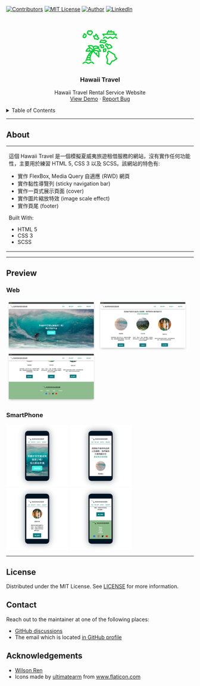 <!--
*** Thanks for checking out the Hawaii-Travel. If you have a suggestion
*** that would make this better, please fork the repo and create a pull request
*** or simply open an issue with the tag "enhancement".
*** Thanks again! Now go create something AMAZING! :D
***
*** To avoid retyping too much info. Do a search and replace for the following:
*** github_username (that is "windsuzu"), repo_name (that is "Hawaii-Travel"), project_title, project_description
-->

<!-- [![Issues][issues-shield]][issues-url] -->
<!-- [![PR Welcome][pr-welcome-shield]](#contributing) -->
[![Contributors][contributors-shield]][contributors-url]
[![MIT License][license-shield]][license-url]
[![Author][author-shield]][author-url]
[![LinkedIn][linkedin-shield]][linkedin-url]


<!-- PROJECT LOGO -->
<br />
<p align="center">
  <a href="https://github.com/windsuzu/Hawaii-Travel">
    <img src="icon/hawaii-green.png" alt="Hawaii icon by Icons8" width="100px">
  </a>
  <h3 align="center">Hawaii Travel</h3>
  <p align="center">
    Hawaii Travel Rental Service Website
    <br />
    <a href="https://windsuzu.github.io/Hawaii-Travel">View Demo</a>
    ·
    <a href="https://github.com/windsuzu/Hawaii-Travel/issues">Report Bug</a>
  </p>
</p>


<details>
<summary>Table of Contents</summary>

* [About](#about)
* [Preview](#preview)
  * [Web](#web)
  * [SmartPhone](#smartphone)
* [License](#license)
* [Contact](#contact)
* [Acknowledgements](#acknowledgements)

</details>

---

<!-- ABOUT THE PROJECT -->
## About

<table>
<tr>
<td>

這個 Hawaii Travel 是一個模擬夏威夷旅遊租借服務的網站，沒有實作任何功能性，主要用於練習 HTML 5, CSS 3 以及 SCSS。該網站的特色有:

- 實作 FlexBox, Media Query 自適應 (RWD) 網頁
- 實作黏性導覽列 (sticky navigation bar)
- 實作一頁式展示頁面 (cover)
- 實作圖片縮放特效 (image scale effect)
- 實作頁尾 (footer)

Built With:

* HTML 5
* CSS 3
* SCSS

</td>
</tr>
</table>

---

## Preview

### Web

<div float="left">
    <img src="img/web/1.png" width="48%">
    <img src="img/web/2.png" width="48%">
    <img src="img/web/3.png" width="48%">
</div>

### SmartPhone

<div float="left">
    <img src="img/phone/1.png" width="33%">
    <img src="img/phone/2.png" width="33%">
    <img src="img/phone/3.png" width="33%">
    <img src="img/phone/4.png" width="33%">
</div>

---

## License

Distributed under the MIT License. See [LICENSE](https://github.com/windsuzu/Hawaii-Travel/blob/main/LICENSE) for more information.

## Contact

Reach out to the maintainer at one of the following places:

* [GitHub discussions](https://github.com/windsuzu/Hawaii-Travel/discussions)
* The email which is located [in GitHub profile](https://github.com/windsuzu)

## Acknowledgements

* [Wilson Ren](https://www.udemy.com/user/wilson-r-6/)
* <div>Icons made by <a href="https://www.flaticon.com/authors/ultimatearm" title="ultimatearm">ultimatearm</a> from <a href="https://www.flaticon.com/" title="Flaticon">www.flaticon.com</a></div>

[contributors-shield]: https://img.shields.io/github/contributors/windsuzu/Hawaii-Travel.svg?style=for-the-badge
[contributors-url]: https://github.com/windsuzu/Hawaii-Travel/graphs/contributors
[issues-shield]: https://img.shields.io/github/issues/windsuzu/Hawaii-Travel.svg?style=for-the-badge
[issues-url]: https://github.com/windsuzu/Hawaii-Travel/issues
[license-shield]: https://img.shields.io/github/license/windsuzu/Hawaii-Travel.svg?style=for-the-badge&label=license
[license-url]: https://github.com/windsuzu/Hawaii-Travel/blob/main/LICENSE
[linkedin-shield]: https://img.shields.io/badge/-LinkedIn-black.svg?style=for-the-badge&logo=linkedin&colorB=555
[linkedin-url]: https://linkedin.com/in/windsuzu
[pr-welcome-shield]: https://shields.io/badge/PRs-Welcome-ff69b4?style=for-the-badge
[author-shield]: https://shields.io/badge/Made_with_%E2%9D%A4_by-windsuzu-F4A92F?style=for-the-badge
[author-url]: https://github.com/windsuzu